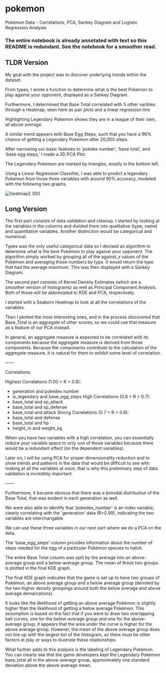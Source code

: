 # pokemon
Pokemon Data - Correlations, PCA, Sankey Diagram and Logistic Regression Analysis

### The entire notebook is already annotated with text so this README is redundant. See the notebook for a smoother read.

## TLDR Version 

My goal with the project was to discover underlying trends within the dataset.

From types, I wrote a function to determine what is the best Pokemon to play against your opponent, displayed as a Sankey Diagram.

Furthermore, I determined that Base Total correlated with 5 other varibles through a Heatmap, seen here as pair plots and a linear regression line.

Highlighting Legendary Pokemon shows they are in a league of their own, all above average.

A similar trend appears with Base Egg Steps, such that you have a 96% chance of getting a Legendary Pokemon after 20,000 steps.

After narrowing our basic features to ‘pokdex number’, ‘base total’, and ‘base egg steps,’ I made a 3D PCA Plot. 

The Legendary Pokemon are marked by triangles, mostly in the bottom left.

Using a Linear Regression Classifier, I was able to predict a legendary Pokemon from those three variables with around 90% accuracy, modeled with the following two graphs.

![heatmap2 300](https://github.com/chewka/pokemon/assets/15725058/e6750502-fd9a-42aa-8f14-1fcd60d79ca5)

## Long Version

The first part consists of data validation and cleanup. I started by looking at the variables in the columns and divided them into qualitative (type, name) and quantitative variables. Another distinction would be categorical and numerical. 

Types was the only useful categorical data so I devised an algorithm to determine what is the best Pokémon to play against your opponent. The algorithm simply worked by grouping all of the against_x values of the Pokémon and averaging those numbers by type. It would return the type that had the average maximum. This was then displayed with a Sankey Diagram.

The second part consists of Kernel Density Estimates (which are a smoother version of histograms) as well as Principal Component Analysis. Both of those will be abbreviated to KDE and PCA, respectively.

I started with a Seaborn Heatmap to look at all the correlations of the variables.

Then I plotted the most interesting ones, and in the process discovered that Base_Total is an aggregate of other scores, so we could use that measure as a feature of our PCA instead. 

In general, an aggregate measure is expected to be correlated with its components because the aggregate measure is derived from those components. Because the components contribute to the calculation of the aggregate measure, it is natural for them to exhibit some level of correlation. 

——

Correlations

Highest Correlations (1.00 > R > 0.8):
* generation and pokedex number
* is_legendary and base_egg_steps
High Correlations (0.8 > R > 0.7):
* base_total and sp_attack
* base_total and sp_defense
* base_total and attack
Strong Correlations (0.7 > R > 0.6):
* base_total and defense
* base_total and hp
* height_m and weight_kg


When you have two variables with a high correlation, you can essentially reduce your variable space to only one of those variables because there would be a redundant effect (on the dependent variables). 

Later on, I will be using PCA for proper dimensionality reduction and to show trends and patterns in the data that would be difficult to see with looking at all the variables at once, that is why this preliminary step of data validation is incredibly important.

——


Furthermore, it became obvious that there was a bimodal distribution  of the Base Total, that was evident in each generation as well.

We were also able to identify that 'pokedex_number' is an index variable, clearly correlating with the 'generation' data (R=0.99), indicating the two variables are interchangable

We can use these three variables in our next part where we do a PCA on the data.

The 'base_egg_steps' column provides information about the number of steps needed for the egg of a particular Pokémon species to hatch.

The entire Base Total column was split by the average into an above-average group and a below-average group. The mean of those two groups is plotted in the final KDE graph.

The final KDE graph indicates that the game is set up to have two groups of Pokémon, an above average group and a below average group (denoted by the two higher density groupings around both the below average and above average demarcations).

It looks like the likelihood of getting an above average Pokémon is slightly higher than the likelihood of getting a below average Pokémon. This assumption is based on the fact that if you were to draw two overlapping bell curves, one for the below-average group and one for the above-average group, it appears that the area under the curve is higher for the above average group. However, the mean of the above average group does not line up with the largest bin of the histogram, so there must be other factors at play or ways to illustrate these relationships.

What further adds to this analysis is the labeling of Legendary Pokémon. You can clearly see that the game developers kept the Legendary Pokémon base_total all in the above-average group, approximately one standard deviation above the above-average mean.



